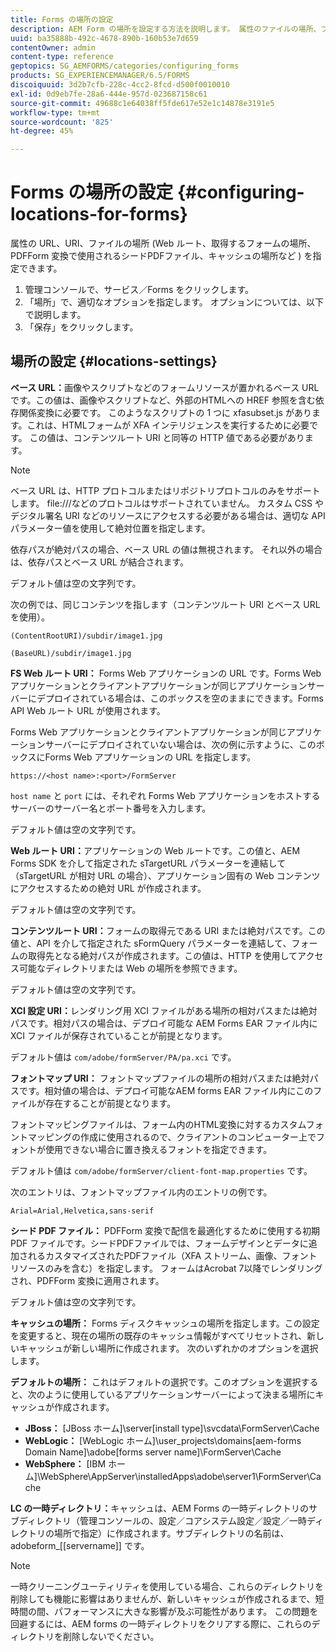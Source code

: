 ```yaml
---
title: Forms の場所の設定
description: AEM Form の場所を設定する方法を説明します。 属性のファイルの場所、フォームの場所、シードPDFファイルおよびキャッシュの場所を指定できます。
uuid: ba35888b-492c-4678-890b-160b53e7d659
contentOwner: admin
content-type: reference
geptopics: SG_AEMFORMS/categories/configuring_forms
products: SG_EXPERIENCEMANAGER/6.5/FORMS
discoiquuid: 3d2b7cfb-228c-4cc2-8fcd-d500f0010010
exl-id: 0d9eb7fe-28a6-444e-957d-023687158c61
source-git-commit: 49688c1e64038ff5fde617e52e1c14878e3191e5
workflow-type: tm+mt
source-wordcount: '825'
ht-degree: 45%

---
```


# Forms の場所の設定 {#configuring-locations-for-forms}

属性の URL、URI、ファイルの場所 (Web ルート、取得するフォームの場所、PDFForm 変換で使用されるシードPDFファイル、キャッシュの場所など ) を指定できます。

1. 管理コンソールで、サービス／Forms をクリックします。
1. 「場所」で、適切なオプションを指定します。 オプションについては、以下で説明します。
1. 「保存」をクリックします。

## 場所の設定 {#locations-settings}

**ベース URL：**&#x200B;画像やスクリプトなどのフォームリソースが置かれるベース URL です。この値は、画像やスクリプトなど、外部のHTMLへの HREF 参照を含む依存関係変換に必要です。 このようなスクリプトの 1 つに xfasubset.js があります。これは、HTMLフォームが XFA インテリジェンスを実行するために必要です。 この値は、コンテンツルート URI と同等の HTTP 値である必要があります。

>[!NOTE]
>
>ベース URL は、HTTP プロトコルまたはリポジトリプロトコルのみをサポートします。 file:///などのプロトコルはサポートされていません。 カスタム CSS やデジタル署名 URI などのリソースにアクセスする必要がある場合は、適切な API パラメーター値を使用して絶対位置を指定します。

依存パスが絶対パスの場合、ベース URL の値は無視されます。 それ以外の場合は、依存パスとベース URL が結合されます。

デフォルト値は空の文字列です。

次の例では、同じコンテンツを指します（コンテンツルート URI とベース URL を使用）。

`(ContentRootURI)/subdir/image1.jpg`

`(BaseURL)/subdir/image1.jpg`

**FS Web ルート URI：** Forms Web アプリケーションの URL です。Forms Web アプリケーションとクライアントアプリケーションが同じアプリケーションサーバーにデプロイされている場合は、このボックスを空のままにできます。Forms API Web ルート URL が使用されます。

Forms Web アプリケーションとクライアントアプリケーションが同じアプリケーションサーバーにデプロイされていない場合は、次の例に示すように、このボックスにForms Web アプリケーションの URL を指定します。

`https://<host name>:<port>/FormServer`

`host name` と `port` には、それぞれ Forms Web アプリケーションをホストするサーバーのサーバー名とポート番号を入力します。

デフォルト値は空の文字列です。

**Web ルート URI：**&#x200B;アプリケーションの Web ルートです。この値と、AEM Forms SDK を介して指定された sTargetURL パラメーターを連結して（sTargetURL が相対 URL の場合）、アプリケーション固有の Web コンテンツにアクセスするための絶対 URL が作成されます。

デフォルト値は空の文字列です。

**コンテンツルート URI：**&#x200B;フォームの取得元である URI または絶対パスです。この値と、API を介して指定された sFormQuery パラメーターを連結して、フォームの取得先となる絶対パスが作成されます。この値は、HTTP を使用してアクセス可能なディレクトリまたは Web の場所を参照できます。

デフォルト値は空の文字列です。

**XCI 設定 URI：**&#x200B;レンダリング用 XCI ファイルがある場所の相対パスまたは絶対パスです。相対パスの場合は、デプロイ可能な AEM Forms EAR ファイル内に XCI ファイルが保存されていることが前提となります。

デフォルト値は `com/adobe/formServer/PA/pa.xci` です。

**フォントマップ URI：** フォントマップファイルの場所の相対パスまたは絶対パスです。相対値の場合は、デプロイ可能なAEM forms EAR ファイル内にこのファイルが存在することが前提となります。

フォントマッピングファイルは、フォーム内のHTML変換に対するカスタムフォントマッピングの作成に使用されるので、クライアントのコンピューター上でフォントが使用できない場合に置き換えるフォントを指定できます。

デフォルト値は `com/adobe/formServer/client-font-map.properties` です。

次のエントリは、フォントマップファイル内のエントリの例です。

`Arial=Arial,Helvetica,sans-serif`

**シード PDF ファイル：** PDFForm 変換で配信を最適化するために使用する初期 PDF ファイルです。シードPDFファイルでは、フォームデザインとデータに追加されるカスタマイズされたPDFファイル（XFA ストリーム、画像、フォントリソースのみを含む）を指定します。 フォームはAcrobat 7以降でレンダリングされ、PDFForm 変換に適用されます。

デフォルト値は空の文字列です。

**キャッシュの場所：** Forms ディスクキャッシュの場所を指定します。この設定を変更すると、現在の場所の既存のキャッシュ情報がすべてリセットされ、新しいキャッシュが新しい場所に作成されます。 次のいずれかのオプションを選択します。

**デフォルトの場所：** これはデフォルトの選択です。このオプションを選択すると、次のように使用しているアプリケーションサーバーによって決まる場所にキャッシュが作成されます。

* **JBoss：** [JBoss ホーム]\server\[install type]\svcdata\FormServer\Cache
* **WebLogic：** [WebLogic ホーム]\user_projects\domains\[aem-forms Domain Name]\adobe\[forms server name]\FormServer\Cache
* **WebSphere：** [IBM ホーム]\WebSphere\AppServer\installedApps\adobe\server1\FormServer\Cache

**LC の一時ディレクトリ：**&#x200B;キャッシュは、AEM Forms の一時ディレクトリのサブディレクトリ（管理コンソールの、設定／コアシステム設定／設定／一時ディレクトリの場所で指定）に作成されます。サブディレクトリの名前は、adobeform_[[servername]] です。

>[!NOTE]
>
>一時クリーニングユーティリティを使用している場合、これらのディレクトリを削除しても機能に影響はありませんが、新しいキャッシュが作成されるまで、短時間の間、パフォーマンスに大きな影響が及ぶ可能性があります。 この問題を回避するには、AEM forms の一時ディレクトリをクリアする際に、これらのディレクトリを削除しないでください。
